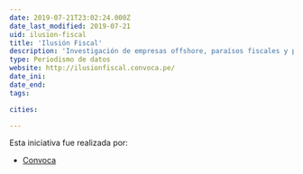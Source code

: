 ```yaml
---
date: 2019-07-21T23:02:24.000Z
date_last_modified: 2019-07-21
uid: ilusion-fiscal
title: 'Ilusión Fiscal'
description: 'Investigación de empresas offshore, paraísos fiscales y personajes que desarman el esquema tributario en Perú.'
type: Periodismo de datos
website: http://ilusionfiscal.convoca.pe/
date_ini: 
date_end: 
tags:

cities: 

---
```


Esta iniciativa fue realizada por:

- [Convoca](/organizaciones/convoca)

